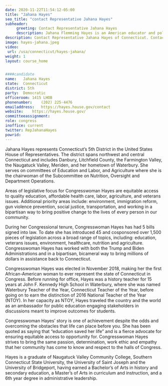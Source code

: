 ```yaml
---
date: 2020-11-22T11:54:12-05:00
title: "Jahana Hayes"
seo_title: "contact Representative Jahana Hayes"
subheader:
     greeting: Contact Representative Jahana Hayes 
     description: Jahana Flemming Hayes is an American educator and politician serving as the U.S. Representative for Connecticut's 5th congressional district since 2019. The district comprises much of northwestern Connecticut, including New Britain, Danbury and Waterbury. 
description: Contact Representative Jahana Hayes of Connecticut. Contact information for Jahana Hayes includes email address, phone number, and mailing address.
image: hayes-jahana.jpeg
video: 
 url: /usa/connecticut/hayes-jahana/
weight: 1
layout: course_home


####candidate
name:	Jahana Hayes
state:	Connecticut
district: 5th
party:	Democratic
officeroom:	1415 LHOB
phonenumber:	(202) 225-4476
emailaddress:	https://hayes.house.gov/contact
website:	https://hayes.house.gov/
committeeassignment: 
role: congress
inoffice: current
twitter: RepJahanaHayes
powrid: 
---
```


Jahana Hayes represents Connecticut’s 5th District in the United States House of Representatives. The district spans northwest and central Connecticut and includes Danbury, Litchfield County, the Farmington Valley, the Naugatuck Valley, Meriden, and her hometown of Waterbury. She serves on committees of Education and Labor, and Agriculture where she is the chairwoman of the Subcommittee on Nutrition, Oversight and Department Operations.

Areas of legislative focus for Congresswoman Hayes are equitable access to quality education, affordable health care, labor, agriculture, and veterans issues. Additional priority areas include: environment, immigration reform, gun violence prevention, social justice, transportation, and working in a bipartisan way to bring positive change to the lives of every person in our community.

During her Congressional tenure, Congresswoman Hayes has had 5 bills signed into law. To date she has introduced 45 and cosponsored over 1,500 pieces of legislation across a broad range of topics, including: education, veterans issues, environment, healthcare, nutrition and agriculture. Congresswoman Hayes has worked with both the Trump and Biden Administrations and in a bipartisan, bicameral way to bring millions of dollars in assistance back to Connecticut.

Congresswoman Hayes was elected in November 2018, making her the first African-American woman to ever represent the state of Connecticut in Congress. Before running for office, Hayes was a history teacher for 15 years at John F. Kennedy High School in Waterbury, where she was named Waterbury Teacher of the Year, Connecticut Teacher of the Year, before going on to earn the distinction of 2016 National Teacher of the Year (NTOY). In her capacity as NTOY, Hayes traveled the country and the world as an ambassador for public education engaging stakeholders in discussions meant to improve outcomes for students.

Congresswoman Hayes’ story is one of achievement despite the odds and overcoming the obstacles that life can place before you. She has been quoted as saying that “education saved her life” and is a fierce advocate for ensuring equitable access to opportunity for. Congresswoman Hayes strives to bring the same passion, determination, work ethic and empathy that her community has come to know and respect to the halls of Congress.

Hayes is a graduate of Naugatuck Valley Community College, Southern Connecticut State University, the University of Saint Joseph and the University of Bridgeport, having earned a Bachelor’s of Arts in history and secondary education, a Master’s of Arts in curriculum and instruction, and a 6th year degree in administrative leadership.